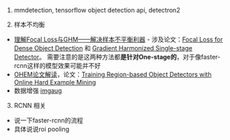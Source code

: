 1. mmdetection, tensorflow object detection api, detectron2

2. 样本不均衡
 - [理解Focal Loss与GHM——解决样本不平衡利器](https://zhuanlan.zhihu.com/p/80594704) - 涉及论文：[Focal Loss for Dense Object Detection](https://arxiv.org/abs/1708.02002) 和 [Gradient Harmonized Single-stage Detector](https://arxiv.org/pdf/1811.05181)。
 需要注意的是这两种方法都**是针对One-stage的**，对于像faster-rcnn这样的模型效果可能并不好
 - [OHEM论文解读](https://zhuanlan.zhihu.com/p/58162337)，论文：[Training Region-based Object Detectors with Online Hard Example Mining](https://arxiv.org/abs/1604.03540)
 - 数据增强 [imgaug](https://github.com/aleju/imgaug)

3. RCNN 相关
 - 说一下faster-rcnn的流程
 - 具体说说roi pooling
